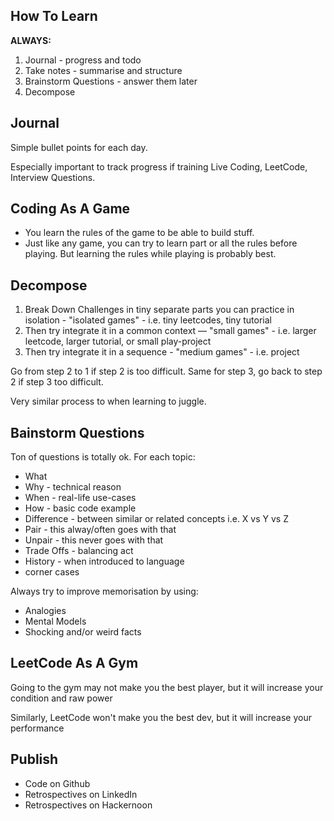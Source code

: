 



## How To Learn

**ALWAYS:**

1. Journal - progress and todo
2. Take notes - summarise and structure
3. Brainstorm Questions - answer them later
4. Decompose



## Journal

Simple bullet points for each day.

Especially important to track progress if training Live Coding, LeetCode, Interview Questions.



## Coding As A Game

- You learn the rules of the game to be able to build stuff.
- Just like any game, you can try to learn part or all the rules before playing. But learning the rules while playing is probably best.



## Decompose

1. Break Down Challenges in tiny separate parts you can practice in isolation - "isolated games" - i.e. tiny leetcodes, tiny tutorial
2. Then try integrate it in a common context — "small games" - i.e. larger leetcode, larger tutorial, or small play-project
3. Then try integrate it in a sequence - "medium games" - i.e. project

Go from step 2 to 1 if step 2 is too difficult. Same for step 3, go back to step 2 if step 3 too difficult.

Very similar process to when learning to juggle.



## Bainstorm Questions

Ton of questions is totally ok. For each topic: 
- What
- Why - technical reason
- When - real-life use-cases
- How - basic code example
- Difference - between similar or related concepts i.e. X vs Y vs Z
- Pair - this alway/often goes with that
- Unpair - this never goes with that
- Trade Offs - balancing act
- History - when introduced to language
- corner cases

Always try to improve memorisation by using:
- Analogies
- Mental Models
- Shocking and/or weird facts




## LeetCode As A Gym

Going to the gym may not make you the best player, but it will increase your condition and raw power

Similarly, LeetCode won't make you the best dev, but it will increase your performance



## Publish

- Code on Github
- Retrospectives on LinkedIn
- Retrospectives on Hackernoon





